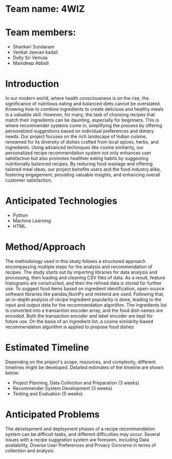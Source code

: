 # Team name: 4WIZ

# Team members:
 - Shankari Sundaram
 - Venkat Jeevan kadali
 - Dolly Sri Vemula
 - Manideep Abbidi

# Introduction
In our modern world, where health consciousness is on the rise, the significance of nutritious eating and balanced diets cannot be overstated. Knowing how to combine ingredients to create delicious and healthy meals is a valuable skill. However, for many, the task of choosing recipes that match their ingredients can be daunting, especially for beginners. This is where recommender systems come in, simplifying the process by offering personalized suggestions based on individual preferences and dietary needs. Our project focuses on the rich landscape of Indian cuisine, renowned for its diversity of dishes crafted from local spices, herbs, and ingredients. Using advanced techniques like cosine similarity, our personalized recipe recommendation system not only enhances user satisfaction but also promotes healthier eating habits by suggesting nutritionally balanced recipes. By reducing food wastage and offering tailored meal ideas, our project benefits users and the food industry alike, fostering engagement, providing valuable insights, and enhancing overall customer satisfaction.

# Anticipated Technologies
-	Python
-	Machine Learning
-	HTML

# Method/Approach
The methodology used in this study follows a structured approach encompassing multiple steps for the analysis and recommendation of recipes. The study starts out by importing libraries for data analysis and processing, then loading and cleaning CSV files of data. As a result, feature histograms are constructed, and then the refined data is stored for further use. To suggest food items based on ingredient identification, open-source software libraries like pandas,NumPy and mlxtend are used. Following that, an in-depth analysis of recipe ingredient popularity is done, leading to the input and output data for the recommendation algorithm. The ingredients list is converted into a transaction encoder array, and the food dish names are encoded. Both the transaction encoder and label encoder are kept for future use. On the basis of an ingredient list, a cosine similarity-based recommendation algorithm is applied to propose food dishes

# Estimated Timeline
Depending on the project's scope, resources, and complexity, different timelines might be developed. Detailed estimates of the timeline are shown below:
-	Project Planning, Data Collection and Preparation (3 weeks)
-	Recommender System Development (3 weeks)
-	Testing and Evaluation (5 weeks)


# Anticipated Problems
The development and deployment phases of a recipe recommendation system can be difficult tasks, and different difficulties may occur. Several issues with a recipe suggestion system are foreseen, including Data availability, Diverse User Preferences and Privacy Concerns in terms of collection and analysis.
